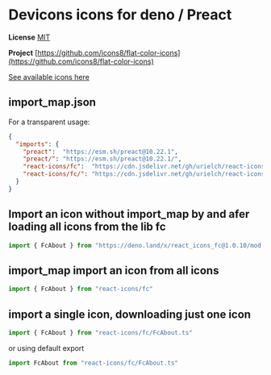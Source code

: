 # Devicons icons for deno / Preact

**License** [MIT](https://opensource.org/licenses/MIT)

**Project** [https://github.com/icons8/flat-color-icons](https://github.com/icons8/flat-color-icons)

[See available icons here](https://react-icons.deno.dev/fc)

## import_map.json

For a transparent usage:

```json
{
  "imports": {
    "preact":  "https://esm.sh/preact@10.22.1",
    "preact/": "https://esm.sh/preact@10.22.1/",
    "react-icons/fc":  "https://cdn.jsdelivr.net/gh/urielch/react-icons-fc@1.0.10/mod.ts",
    "react-icons/fc/": "https://cdn.jsdelivr.net/gh/urielch/react-icons-fc@1.0.10/ico/",
  }
}
```

## Import an icon without import_map by and afer loading all icons from the lib fc

```ts
import { FcAbout } from "https://deno.land/x/react_icons_fc@1.0.10/mod.ts"
```

## import_map import an icon from all icons

```ts
import { FcAbout } from "react-icons/fc"
```

## import a single icon, downloading just one icon

```ts
import { FcAbout } from "react-icons/fc/FcAbout.ts"
```

or using default export

```ts
import FcAbout from "react-icons/fc/FcAbout.ts"
```

